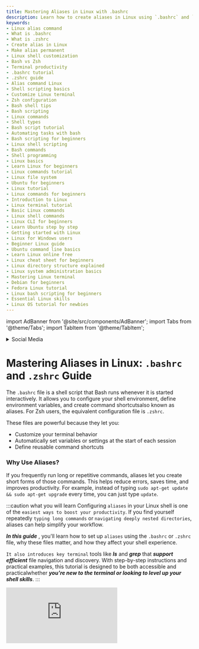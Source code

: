 ```yaml
---
title: Mastering Aliases in Linux with .bashrc
description: Learn how to create aliases in Linux using `.bashrc` and `.zshrc`. Speed up your terminal tasks and understand the differences between these shell config files.
keywords:
- Linux alias command
- What is .bashrc
- What is .zshrc
- Create alias in Linux
- Make alias permanent
- Linux shell customization
- Bash vs Zsh
- Terminal productivity
- .bashrc tutorial
- .zshrc guide
- Alias command Linux
- Shell scripting basics
- Customize Linux terminal
- Zsh configuration
- Bash shell tips
- Bash scripting
- Linux commands
- Shell types
- Bash script tutorial
- Automating tasks with bash
- Bash scripting for beginners
- Linux shell scripting
- Bash commands
- Shell programming
- Linux basics  
- Learn Linux for beginners  
- Linux commands tutorial  
- Linux file system  
- Ubuntu for beginners  
- Linux tutorial  
- Linux commands for beginners  
- Introduction to Linux  
- Linux terminal tutorial  
- Basic Linux commands  
- Linux shell commands  
- Linux CLI for beginners  
- Learn Ubuntu step by step  
- Getting started with Linux  
- Linux for Windows users  
- Beginner Linux guide  
- Ubuntu command line basics  
- Learn Linux online free  
- Linux cheat sheet for beginners  
- Linux directory structure explained  
- Linux system administration basics  
- Mastering Linux terminal  
- Debian for beginners  
- Fedora Linux tutorial  
- Linux bash scripting for beginners  
- Essential Linux skills  
- Linux OS tutorial for newbies 
---
```


import AdBanner from '@site/src/components/AdBanner';
import Tabs from '@theme/Tabs';
import TabItem from '@theme/TabItem';

<details>
<summary> Social Media </summary>


  <TabItem value="social" label="📣 Social Media">

    - [🐦 Twitter - CompilerSutra](https://twitter.com/CompilerSutra)  
    - [💼 LinkedIn - Abhinav](https://www.linkedin.com/in/abhinavcompilerllvm/)  
    - [📺 YouTube - CompilerSutra](https://www.youtube.com/@compilersutra)  
    - [📘 Facebook - CompilerSutra](https://www.facebook.com/profile.php?id=61577245012547)  
    - [📝 Quora - CompilerSutra](https://compilersutra.quora.com/)  

  </TabItem>

</details>

# Mastering Aliases in Linux: `.bashrc` and `.zshrc` Guide

The `.bashrc` file is a shell script that Bash runs whenever it is started interactively. It allows you to configure your shell environment, define environment variables, and create command shortcutsalso known as aliases. For Zsh users, the equivalent configuration file is `.zshrc`.

These files are powerful because they let you:

* Customize your terminal behavior
* Automatically set variables or settings at the start of each session
* Define reusable command shortcuts

### Why Use Aliases?

If you frequently run long or repetitive commands, aliases let you create short forms of those commands. This helps reduce errors, saves time, and improves productivity. For example, instead of typing `sudo apt-get update && sudo apt-get upgrade` every time, you can just type `update`.

:::caution what you will learn
Configuring ``aliases`` in your Linux shell is one of the ``easiest ways to boost your productivity``. If you find yourself repeatedly ``typing long commands`` or ``navigating deeply nested directories``, aliases can help simplify your workflow. 

***In this guide*** , you'll learn how to set up ``aliases`` using the ``.bashrc`` or ``.zshrc`` file, why these files matter, and how they affect your shell experience. 

``It also introduces key terminal`` tools like ***ls*** and ***grep*** that ***support efficient*** file navigation and discovery. With step-by-step instructions and practical examples, this tutorial is designed to be both accessible and practicalwhether ***you're new to the terminal or looking to level up your shell skills***.
:::

<div>
    <AdBanner />
</div>


<div style={{ position: 'relative', paddingBottom: '56.25%', height: 0, overflow: 'hidden', marginTop: '20px' }}>
  <iframe
    src="https://www.youtube.com/embed/qj0LwiRreIU"
    title="CompilerSutra: Watch Video"
    style={{ position: 'absolute', top: 0, left: 0, width: '100%', height: '100%' }}
    frameBorder="0"
    allow="accelerometer; autoplay; clipboard-write; encrypted-media; gyroscope; picture-in-picture; web-share"
    allowFullScreen
  />
</div>

## Table of Contents

* [Introduction to `ls` Command](#introduction-to-ls-command)

* [Show Hidden Files](#show-hidden-files)

  * [Understanding `grep`](#understanding-grep)

* [Repetitive Commands in Ubuntu](#repetitive-commands-in-ubuntu)

* [What is an Alias?](#what-is-an-alias)

* [How to Create an Alias](#how-to-create-an-alias)

* [Make Your Alias Permanent](#make-your-alias-permanent)

* [Advanced Alias Tips](#advanced-alias-tips)

* [Useful Aliases for Everyday Use](#useful-aliases-for-everyday-use)

* [Related Shell Config Customizations](#related-shell-config-customizations)

* [Summary](#summary)

* [Introduction to `ls` Command](#introduction-to-ls-command)

* [Show Hidden Files](#show-hidden-files)

* [Repetitive Commands in Ubuntu](#repetitive-commands-in-ubuntu)

* [What is an Alias?](#what-is-an-alias)

* [How to Create an Alias](#how-to-create-an-alias)

* [Make Your Alias Permanent](#make-your-alias-permanent)

* [Advanced Alias Tips](#advanced-alias-tips)

* [Useful Aliases for Everyday Use](#useful-aliases-for-everyday-use)

* [Related Shell Config Customizations](#related-shell-config-customizations)

* [Summary](#summary)


<div>
    <AdBanner />
</div>

## Introduction to `ls` Command

The `ls` command is used to list directory contents in Unix/Linux systems. It's one of the most essential and frequently used commands.

### Common `ls` Flags

| Flag | Description                                                        |
| ---- | ------------------------------------------------------------------ |
| `-a` | Display all files including hidden ones (those beginning with `.`) |
| `-l` | Use a long listing format with detailed file information           |
| `-h` | Display file sizes in a human-readable format (used with `-l`)     |
| `-t` | Sort files by modification time (newest first)                     |
| `-S` | Sort files by file size                                            |
| `-r` | Reverse the sorting order                                          |
| `-R` | Recursively list all subdirectories                                |

Example usage:

```javascript
ls -lah
```

This command shows all files in a long, human-readable format.
<details>
 <summary> `ls -lah`  Flags, Use Cases & Hidden Tricks </summary>
 <Tabs>
  <TabItem value="basic" label="🔍 ls (Basic)" default>

**Description:**  
Lists visible files and folders in the current directory without any extra detail.

```javascript
ls
# Just shows files and folders (no hidden files)
# ❌ No size, date, or permission info
```

**Use Case:**  
Quick glance at the contents of a directory.

  </TabItem>

  <TabItem value="long" label="🧾 -l (Long Format)">

**Description:**  
Lists files in long format: shows permissions, owners, size, and modified date.

```javascript
ls -l
# Permissions, ownership, size, and time shown
# Example:
# -rw-r--r--  1 user user 2048 Jun 16 12:01 notes.txt

ls -lh
# Adds human-readable size like 2.0K, 4.5M

ls -lS
# Sort by file size (largest first)

ls -ltr
# Sort by time, oldest first

ls -l --color
# Add color-coded output (if supported)
```

**Use Case:**  
See file details and sort or filter output more meaningfully.

  </TabItem>

  <TabItem value="all" label="👻 -a (All Files)">

**Description:**  
Includes hidden files (those starting with a dot).

```javascript
ls -a
# Shows files like .bashrc, .gitignore, .env

ls -la
# Combine with -l to show hidden files with details
```

**Use Case:**  
Reveal and inspect configuration or hidden project files.

  </TabItem>

  <TabItem value="combo" label="🔧 -lah (Full Combo)">

**Description:**  
Most commonly used combo for deep inspection:
- `-l`: long format
- `-a`: all files
- `-h`: human readable sizes

```javascript
ls -lah
# Full details with hidden files and readable sizes
# Great for debugging, backups, or audits
```

**Use Case:**  
Perfect for system admins and developers who want a full view of a folder.

  </TabItem>
</Tabs>

---

### Summary Table

| Command      | Description                             | Use Case                             |
|--------------|------------------------------------------|---------------------------------------|
| `ls`         | Show visible files                      | Basic listing                        |
| `ls -l`      | Show detailed info                      | Permissions & ownership              |
| `ls -a`      | Include hidden files                    | Show `.bashrc`, etc.                 |
| `ls -lh`     | Human-readable sizes                    | Easier to interpret file sizes       |
| `ls -lah`    | Full detail + hidden + readable sizes   | Comprehensive overview               |

</details>


<div>
    <AdBanner />
</div>


## Show Hidden Files

When a directory contains many files and folders, it can be difficult to visually spot a specific oneespecially if it's a hidden file (i.e., starts with a dot). That's where combining `ls` with another tool, `grep`, becomes powerful.

### Understanding `grep`

***grep*** is a command-line utility used for searching plain-text data using patterns. When you use a pipe (`|`) to send the output of one command (like `ls -a`) into `grep`, you can filter the results to only show lines that match a certain pattern.

In this context, we're looking for `.bashrc` among many other files:

```javascript
ls | grep bashrc
```

## 📁 How ``ls  | grep bashrc`` Works

```javascript
ls  | grep bashrc
```

---
<details> 
<summary> Step-by-Step Breakdown </summary>

#### 1. `ls`

- Lists **all files and directories**, including **hidden files** (those starting with a dot `.`).
- Example output:
  ```
  Documents
  Downloads
  ```

#### 2. `|` (Pipe Operator)

- The **pipe (`|`)** takes the output of the command on the left (`ls -a`) and **passes it as input** to the command on the right (`grep bashrc`).

#### 3. `grep bashrc`

- `grep` is a **search tool**. It filters lines of text to show only those that **contain the string `bashrc`**.
- From the example output above, this would return:
  ```
  .bashrc
  ```
</details>

### ⚠️ Why not use just `ls | grep bashrc`?

If you run:
```bash
ls | grep bashrc
```
You likely won't see any output, **even if `.bashrc` exists**, because:
- `ls` (without `-a`) does **not show hidden files**.
- `.bashrc` is a **hidden file**, so it's **excluded** from the output of `ls`.

So, we use `ls -a` to make sure hidden files like `.bashrc` are included.

```mermaid
graph TD
    A["User runs 'ls -a'"] --> B["Outputs all files & folders<br>including hidden ones like .bashrc"]
    B --> C["output is passesd to grep via a Pipe (|) "]
    C --> D["grep bashrc reads the output"]
    D --> E{"Does bashrc exist in the output?"}
    E -- Yes --> F["Print matching line(s)"]
    E -- No --> G["Print nothing"]

```


### 🎯 Final Output

The whole command:
```bash
ls -a | grep bashrc
```

:::note
> “List all files (including hidden ones), then show only the line(s) that contain `bashrc`.”
:::

### 💡 Use Case

This is useful when you're trying to **locate a specific hidden file** (like `.bashrc`) in a cluttered or large directory.


<div>
    <AdBanner />
</div>



## Repetitive Commands in Ubuntu

On Ubuntu and similar distributions, users often repeat these commands:

```javascript
sudo apt-get update && sudo apt-get upgrade
sudo apt-get install <package>
```
:::caution Why These Commands Are Frequently Used

These commands are essential for maintaining and managing your Ubuntu or Debian-based system:

- **Keeping the system up to date** – `sudo apt-get update && sudo apt-get upgrade` ensures all installed packages are refreshed and upgraded to their latest versions, which is critical for security and stability.

- **Installing new software** – `sudo apt-get install <package>` is used to install any package or tool from the official repositories.



However, repeatedly typing these commands can lead to:

- **Time consumption** – Especially when done multiple times a day.
- **Typing errors** – Long commands are more prone to mistakes.
- **Repetitive strain** – Not efficient for developers or power users.

Using **aliases** can significantly reduce this friction by turning long commands into short, memorable words.

:::

This redundancy can be avoided by creating aliases.

<div>
    <AdBanner />
</div>



## What is an Alias?

An alias in Linux is a way to create shortcuts for long or frequently used commands. This makes your workflow faster and less error-prone.

Example:

```javascript
alias update='sudo apt-get update && sudo apt-get upgrade'
```

Then simply use:

```javascript
update
```

<div>
    <AdBanner />
</div>


## How to Create an Alias

To define an alias temporarily (for the current session):

```javascript
alias install='sudo apt-get install'
alias update='sudo apt-get update && sudo apt-get upgrade'
```

These aliases will not persist after you close the terminal.


<div>
    <AdBanner />
</div>


## Make Your Alias Permanent

### Step 1: Determine Your Shell

Run the following command to check your shell:

```javascript
echo $SHELL
```

* If it outputs `/bin/bash`, edit `~/.bashrc`
* If it outputs `/bin/zsh`, edit `~/.zshrc`

> Note: If you're using another shell like Fish or CSH, the process will differ.

### Step 2: Edit Your Shell Config

Open your shell config file with an editor:

```javascript
nano ~/.bashrc
```

Then add aliases at the bottom:

```javascript
alias update='sudo apt-get update && sudo apt-get upgrade'
alias install='sudo apt-get install'
alias cls='clear'
alias gs='git status'
alias ll='ls -la'
```

### Step 3: Apply Changes

After editing, reload the config file to apply changes immediately:

```javascript
source ~/.bashrc
```

---

## Advanced Alias Tips

* Use shell functions for parameterized shortcuts:

```javascript
mkcd() { mkdir -p "$1" && cd "$1"; }
```

* Chain multiple actions in one alias:

```javascript
alias dev='cd ~/projects && code . && npm start'
```

* Load aliases conditionally:

```javascript
if [[ $- == *i* ]]; then
  alias l='ls -CF'
fi
```

---

## Useful Aliases for Everyday Use

```javascript
alias c='clear'
alias h='history'
alias ..='cd ..'
alias ...='cd ../..'
alias please='sudo'
alias py='python3'
```

---

## Related Shell Config Customizations

Other useful customizations:

* Customize your prompt (`PS1`)
* Add environment variables
* Enable plugins and themes in Zsh using frameworks like Oh-My-Zsh

Example `.zshrc` snippet:

```javascript
ZSH_THEME="agnoster"
plugins=(git zsh-autosuggestions zsh-syntax-highlighting)
```

<div>
    <AdBanner />
</div>


## Summary

Aliases are a simple yet powerful way to enhance your productivity in the terminal. By configuring them properly in `.bashrc` or `.zshrc`, you can save time and reduce mistakes.

For more tips on development and productivity, visit **CompilerSutra**.

## More Articles

<Tabs>
  <TabItem value="docs" label="📚 Documentation">
             - [CompilerSutra Home](https://compilersutra.com)
                - [CompilerSutra Homepage (Alt)](https://compilersutra.com/)
                - [Getting Started Guide](https://compilersutra.com/get-started)
                - [Newsletter Signup](https://compilersutra.com/newsletter)
                - [Skip to Content (Accessibility)](https://compilersutra.com#__docusaurus_skipToContent_fallback)


  </TabItem>

  <TabItem value="tutorials" label="📖 Tutorials & Guides">

        - [AI Documentation](https://compilersutra.com/docs/Ai)
        - [DSA Overview](https://compilersutra.com/docs/DSA/)
        - [DSA Detailed Guide](https://compilersutra.com/docs/DSA/DSA)
        - [MLIR Introduction](https://compilersutra.com/docs/MLIR/intro)
        - [TVM for Beginners](https://compilersutra.com/docs/tvm-for-beginners)
        - [Python Tutorial](https://compilersutra.com/docs/python/python_tutorial)
        - [C++ Tutorial](https://compilersutra.com/docs/c++/CppTutorial)
        - [C++ Main File Explained](https://compilersutra.com/docs/c++/c++_main_file)
        - [Compiler Design Basics](https://compilersutra.com/docs/compilers/compiler)
        - [OpenCL for GPU Programming](https://compilersutra.com/docs/gpu/opencl)
        - [LLVM Introduction](https://compilersutra.com/docs/llvm/intro-to-llvm)
        - [Introduction to Linux](https://compilersutra.com/docs/linux/intro_to_linux)

  </TabItem>

  <TabItem value="assessments" label="📝 Assessments">

        - [C++ MCQs](https://compilersutra.com/docs/mcq/cpp_mcqs)
        - [C++ Interview MCQs](https://compilersutra.com/docs/mcq/interview_question/cpp_interview_mcqs)

  </TabItem>

  <TabItem value="projects" label="🛠️ Projects">

            - [Project Documentation](https://compilersutra.com/docs/Project)
            - [Project Index](https://compilersutra.com/docs/project/)
            - [Graphics Pipeline Overview](https://compilersutra.com/docs/The_Graphic_Rendering_Pipeline)
            - [Graphic Rendering Pipeline (Alt)](https://compilersutra.com/docs/the_graphic_rendering_pipeline/)

  </TabItem>

  <TabItem value="resources" label="🌍 External Resources">

            - [LLVM Official Docs](https://llvm.org/docs/)
            - [Ask Any Question On Quora](https://compilersutra.quora.com)
            - [GitHub: FixIt Project](https://github.com/aabhinavg1/FixIt)
            - [GitHub Sponsors Page](https://github.com/sponsors/aabhinavg1)

  </TabItem>

  <TabItem value="social" label="📣 Social Media">

    - [🐦 Twitter - CompilerSutra](https://twitter.com/CompilerSutra)  
    - [💼 LinkedIn - Abhinav](https://www.linkedin.com/in/abhinavcompilerllvm/)  
    - [📺 YouTube - CompilerSutra](https://www.youtube.com/@compilersutra)  
    - [📘 Facebook - CompilerSutra](https://www.facebook.com/profile.php?id=61577245012547)  
    - [📝 Quora - CompilerSutra](https://compilersutra.quora.com/)  


  </TabItem>
</Tabs>


<div>
    <AdBanner />
</div>